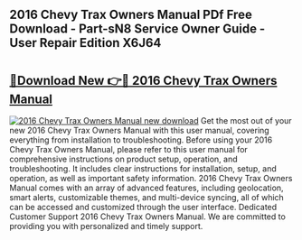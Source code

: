 ## 2016 Chevy Trax Owners Manual PDf Free Download - Part-sN8 Service Owner Guide - User Repair Edition X6J64

# <h2><a href="http://bc3964.oget.top/?id=2016+Chevy+Trax+Owners+Manual">🔗Download New 👉🔴 2016 Chevy Trax Owners Manual</a></h2>

[![2016 Chevy Trax Owners Manual new download](https://i.imgur.com/5g1atiW.png)](http://bc3964.oget.top/?id=2016+Chevy+Trax+Owners+Manual)
Get the most out of your new 2016 Chevy Trax Owners Manual with this user manual, covering everything from installation to troubleshooting. Before using your 2016 Chevy Trax Owners Manual, please refer to this user manual for comprehensive instructions on product setup, operation, and troubleshooting. It includes clear instructions for installation, setup, and operation, as well as important safety information. 2016 Chevy Trax Owners Manual comes with an array of advanced features, including geolocation, smart alerts, customizable themes, and multi-device syncing, all of which can be accessed and customized through the user interface. Dedicated Customer Support 2016 Chevy Trax Owners Manual. We are committed to providing you with personalized and timely support.
